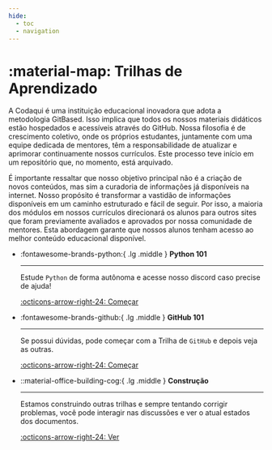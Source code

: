 ```yaml
---
hide:
  - toc
  - navigation
---
```

# :material-map: Trilhas de Aprendizado

A Codaqui é uma instituição educacional inovadora que adota a metodologia GitBased. Isso implica que todos os nossos materiais didáticos estão hospedados e acessíveis através do GitHub. Nossa filosofia é de crescimento coletivo, onde os próprios estudantes, juntamente com uma equipe dedicada de mentores, têm a responsabilidade de atualizar e aprimorar continuamente nossos currículos. Este processo teve início em um repositório que, no momento, está arquivado.

É importante ressaltar que nosso objetivo principal não é a criação de novos conteúdos, mas sim a curadoria de informações já disponíveis na internet. Nosso propósito é transformar a vastidão de informações disponíveis em um caminho estruturado e fácil de seguir. Por isso, a maioria dos módulos em nossos currículos direcionará os alunos para outros sites que foram previamente avaliados e aprovados por nossa comunidade de mentores. Esta abordagem garante que nossos alunos tenham acesso ao melhor conteúdo educacional disponível.

<div class="grid cards" markdown>

-   :fontawesome-brands-python:{ .lg .middle } __Python 101__

    ---

    Estude `Python` de forma autônoma e acesse nosso discord caso precise de ajuda!

    [:octicons-arrow-right-24: Começar](trilhas/python/index.md)

-   :fontawesome-brands-github:{ .lg .middle } __GitHub 101__

    ---

    Se possui dúvidas, pode começar com a Trilha de `GitHub` e depois veja as outras.

    [:octicons-arrow-right-24: Começar](trilhas/github/index.md)

-   ::material-office-building-cog:{ .lg .middle } __Construção__

    ---

    Estamos construindo outras trilhas e sempre tentando corrigir problemas, você pode interagir nas discussões e ver o atual estados dos documentos.

    [:octicons-arrow-right-24: Ver](https://github.com/codaqui/institucional/tree/main/google-colab)

</div>